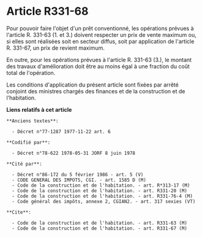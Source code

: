# Article R331-68

Pour pouvoir faire l'objet d'un prêt conventionné, les opérations prévues à l'article R. 331-63 (1. et 3.) doivent respecter
un prix de vente maximum ou, si elles sont réalisées soit en secteur diffus, soit par application de l'article R. 331-67, un
prix de revient maximum.

En outre, pour les opérations prévues à l'article R. 331-63 (3.), le montant des travaux d'amélioration doit être au moins
égal à une fraction du coût total de l'opération.

Les conditions d'application du présent article sont fixées par arrêté conjoint des ministres chargés des finances et de la
construction et de l'habitation.

**Liens relatifs à cet article**

	**Anciens textes**:

	  - Décret n°77-1287 1977-11-22 art. 6

	**Codifié par**:

	  - Décret n°78-622 1978-05-31 JORF 8 juin 1978

	**Cité par**:

	  - Décret n°86-172 du 5 février 1986 - art. 5 (V)
	  - CODE GENERAL DES IMPOTS, CGI. - art. 1585 D (M)
	  - Code de la construction et de l'habitation. - art. R*313-17 (M)
	  - Code de la construction et de l'habitation. - art. R331-20 (M)
	  - Code de la construction et de l'habitation. - art. R331-76-4 (M)
	  - Code général des impôts, annexe 2, CGIAN2. - art. 317 sexies (VT)

	**Cite**:

	  - Code de la construction et de l'habitation. - art. R331-63 (M)
	  - Code de la construction et de l'habitation. - art. R331-67 (M)
